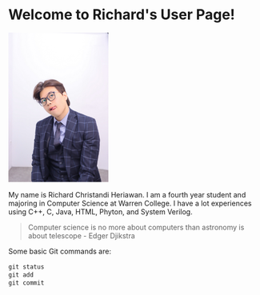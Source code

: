 # **Welcome to Richard's User Page!**

<img src="IMG_8370.JPG" width="200">

My name is Richard Christandi Heriawan. I am a fourth year student and majoring in Computer Science at Warren College. I have a lot experiences using C++, C, Java, HTML, Phyton, and System Verilog.

> Computer science is no more about computers than astronomy is about telescope - Edger Djikstra

Some basic Git commands are:
```
git status
git add
git commit
```